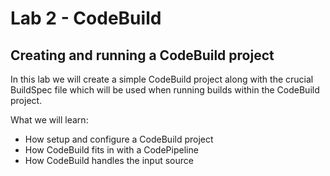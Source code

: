 # Lab 2 - CodeBuild

## Creating and running a CodeBuild project

In this lab we will create a simple CodeBuild project along with the crucial BuildSpec file which will be used when running builds within the CodeBuild project. 

What we will learn:
* How setup and configure a CodeBuild project
* How CodeBuild fits in with a CodePipeline
* How CodeBuild handles the input source
